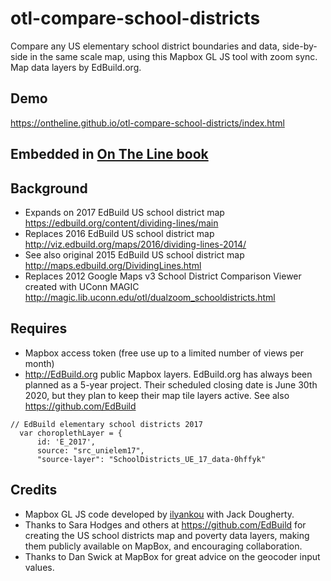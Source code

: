 # otl-compare-school-districts
Compare any US elementary school district boundaries and data, side-by-side in the same scale map, using this Mapbox GL JS tool with zoom sync. Map data layers by EdBuild.org.

## Demo
https://ontheline.github.io/otl-compare-school-districts/index.html

## Embedded in [On The Line book](http://OnTheLine.trincoll.edu)

## Background
- Expands on 2017 EdBuild US school district map https://edbuild.org/content/dividing-lines/main
- Replaces 2016 EdBuild US school district map http://viz.edbuild.org/maps/2016/dividing-lines-2014/
- See also original 2015 EdBuild US school district map http://maps.edbuild.org/DividingLines.html
- Replaces 2012 Google Maps v3 School District Comparison Viewer created with UConn MAGIC http://magic.lib.uconn.edu/otl/dualzoom_schooldistricts.html

## Requires
- Mapbox access token (free use up to a limited number of views per month)
- http://EdBuild.org public Mapbox layers. EdBuild.org has always been planned as a 5-year project. Their scheduled closing date is June 30th 2020, but they plan to keep their map tile layers active. See also https://github.com/EdBuild

```
// EdBuild elementary school districts 2017
  var choroplethLayer = {
      id: 'E_2017',
      source: "src_unielem17",
      "source-layer": "SchoolDistricts_UE_17_data-0hffyk"
```

## Credits
- Mapbox GL JS code developed by [ilyankou](https://github.com/ilyankou) with Jack Dougherty.
- Thanks to Sara Hodges and others at https://github.com/EdBuild for creating the US school districts map and poverty data layers, making them publicly available on MapBox, and encouraging collaboration.
- Thanks to Dan Swick at MapBox for great advice on the geocoder input values.
